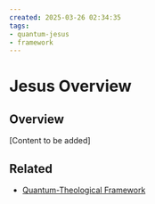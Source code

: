 ```yaml
---
created: 2025-03-26 02:34:35
tags:
- quantum-jesus
- framework
---
```

   
# Jesus Overview   
   
## Overview   
   
[Content to be added]   
   
## Related   
   
- [Quantum-Theological Framework](Quantum-Theological%20Framework.md)